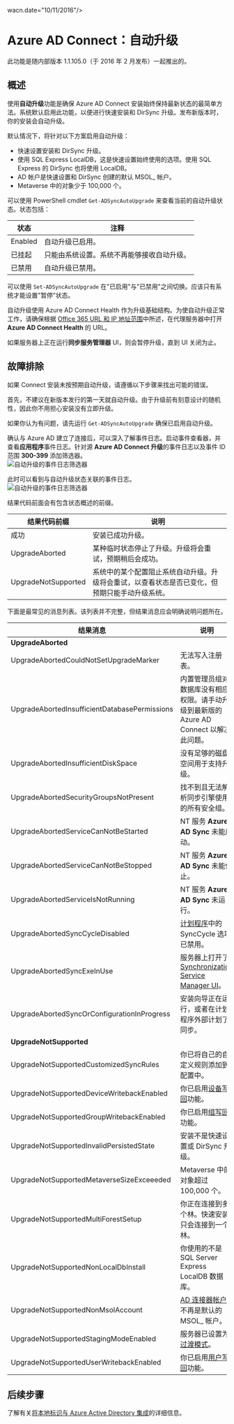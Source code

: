 <properties
   pageTitle="Azure AD Connect：自动升级 | Azure"
   description="本主题介绍 Azure AD Connect sync 中的内置自动升级功能。"
   services="active-directory"
   documentationCenter=""
   authors="AndKjell"
   manager="StevenPo"
   editor=""/>

<tags
   ms.service="active-directory"
   ms.devlang="na"
   ms.topic="article"
   ms.tgt_pltfrm="na"
   ms.workload="identity"
   ms.date="08/24/2016"
   ms.author="andkjell"
   wacn.date="10/11/2016"/>
   wacn.date="10/11/2016"/>

# Azure AD Connect：自动升级
此功能是随内部版本 1.1.105.0（于 2016 年 2 月发布）一起推出的。

## 概述
使用**自动升级**功能是确保 Azure AD Connect 安装始终保持最新状态的最简单方法。系统默认启用此功能，以便进行快速安装和 DirSync 升级。发布新版本时，你的安装会自动升级。

默认情况下，将针对以下方案启用自动升级：

- 快速设置安装和 DirSync 升级。
- 使用 SQL Express LocalDB，这是快速设置始终使用的选项。使用 SQL Express 的 DirSync 也将使用 LocalDB。
- AD 帐户是快速设置和 DirSync 创建的默认 MSOL\_ 帐户。
- Metaverse 中的对象少于 100,000 个。

可以使用 PowerShell cmdlet `Get-ADSyncAutoUpgrade` 来查看当前的自动升级状态。状态包括：

状态 | 注释
---- | ----
Enabled | 自动升级已启用。
已挂起 | 只能由系统设置。系统不再能够接收自动升级。
已禁用 | 自动升级已禁用。

可以使用 `Set-ADSyncAutoUpgrade` 在"已启用"与"已禁用"之间切换。应该只有系统才能设置"暂停"状态。

自动升级使用 Azure AD Connect Health 作为升级基础结构。为使自动升级正常工作，请确保根据 [Office 365 URL 和 IP 地址范围](https://support.office.com/article/Office-365-URLs-and-IP-address-ranges-8548a211-3fe7-47cb-abb1-355ea5aa88a2)中所述，在代理服务器中打开 **Azure AD Connect Health** 的 URL。

如果服务器上正在运行**同步服务管理器** UI，则会暂停升级，直到 UI 关闭为止。

## 故障排除
如果 Connect 安装未按预期自动升级，请遵循以下步骤来找出可能的错误。

首先，不建议在新版本发行的第一天就自动升级。由于升级前有刻意设计的随机性，因此你不用担心安装没有立即升级。

如果你认为有问题，请先运行 `Get-ADSyncAutoUpgrade` 确保已启用自动升级。

确认与 Azure AD 建立了连接后，可以深入了解事件日志。启动事件查看器，并查看**应用程序**事件日志。针对源 **Azure AD Connect 升级**的事件日志以及事件 ID 范围 **300-399** 添加筛选器。  
![自动升级的事件日志筛选器](./media/active-directory-aadconnect-feature-automatic-upgrade/eventlogfilter.png)  

此时可以看到与自动升级状态关联的事件日志。  
![自动升级的事件日志筛选器](./media/active-directory-aadconnect-feature-automatic-upgrade/eventlogresult.png)

结果代码前面会有包含状态概述的前缀。

结果代码前缀 | 说明
--- | ---
成功 | 安装已成功升级。
UpgradeAborted | 某种临时状态停止了升级。升级将会重试，预期稍后会成功。
UpgradeNotSupported | 系统中的某个配置阻止系统自动升级。升级将会重试，以查看状态是否已变化，但预期只能手动升级系统。

下面是最常见的消息列表。该列表并不完整，但结果消息应会明确说明问题所在。

结果消息 | 说明
--- | ---
**UpgradeAborted** |
UpgradeAbortedCouldNotSetUpgradeMarker | 无法写入注册表。
UpgradeAbortedInsufficientDatabasePermissions | 内置管理员组对数据库没有相应权限。请手动升级到最新版的 Azure AD Connect 以解决此问题。
UpgradeAbortedInsufficientDiskSpace | 没有足够的磁盘空间用于支持升级。
UpgradeAbortedSecurityGroupsNotPresent | 找不到且无法解析同步引擎使用的所有安全组。
UpgradeAbortedServiceCanNotBeStarted | NT 服务 **Azure AD Sync** 未能启动。
UpgradeAbortedServiceCanNotBeStopped | NT 服务 **Azure AD Sync** 未能停止。
UpgradeAbortedServiceIsNotRunning | NT 服务 **Azure AD Sync** 未运行。
UpgradeAbortedSyncCycleDisabled | [计划程序](/documentation/articles/active-directory-aadconnectsync-feature-scheduler/)中的 SyncCycle 选项已禁用。
UpgradeAbortedSyncExeInUse | 服务器上打开了 [Synchronization Service Manager UI](/documentation/articles/active-directory-aadconnectsync-service-manager-ui/)。
UpgradeAbortedSyncOrConfigurationInProgress | 安装向导正在运行，或者在计划程序外部计划了同步。
**UpgradeNotSupported** |
UpgradeNotSupportedCustomizedSyncRules | 你已将自己的自定义规则添加到配置中。
UpgradeNotSupportedDeviceWritebackEnabled | 你已启用[设备写回](/documentation/articles/active-directory-aadconnect-feature-device-writeback/)功能。
UpgradeNotSupportedGroupWritebackEnabled | 你已启用[组写回](/documentation/articles/active-directory-aadconnect-feature-preview/#group-writeback/)功能。
UpgradeNotSupportedInvalidPersistedState | 安装不是快速设置或 DirSync 升级。
UpgradeNotSupportedMetaverseSizeExceeeded | Metaverse 中的对象超过 100,000 个。
UpgradeNotSupportedMultiForestSetup | 你正在连接到多个林。快速安装只会连接到一个林。
UpgradeNotSupportedNonLocalDbInstall | 你使用的不是 SQL Server Express LocalDB 数据库。
UpgradeNotSupportedNonMsolAccount | [AD 连接器帐户](/documentation/articles/active-directory-aadconnect-accounts-permissions/#active-directory-account/)不再是默认的 MSOL\_ 帐户。
UpgradeNotSupportedStagingModeEnabled | 服务器已设置为[过渡模式](/documentation/articles/active-directory-aadconnectsync-operations/#staging-mode/)。
UpgradeNotSupportedUserWritebackEnabled | 你已启用[用户写回](/documentation/articles/active-directory-aadconnect-feature-preview/#user-writeback/)功能。

## 后续步骤
了解有关[将本地标识与 Azure Active Directory 集成](/documentation/articles/active-directory-aadconnect/)的详细信息。

<!---HONumber=Mooncake_0926_2016-->
